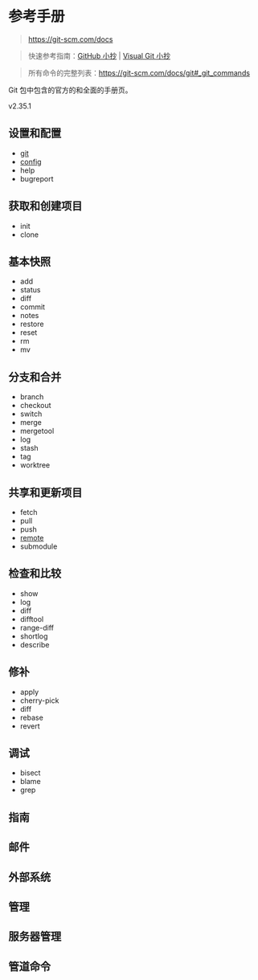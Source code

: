 # 参考手册

> https://git-scm.com/docs

> 快速参考指南：[GitHub 小抄](https://github.github.com/training-kit/)      |      [Visual Git 小抄](https://ndpsoftware.com/git-cheatsheet.html)

> 所有命令的完整列表：https://git-scm.com/docs/git#_git_commands

Git 包中包含的官方的和全面的手册页。

v2.35.1

## 设置和配置

* [git](基础工具/版本控制工具/git/文档/参考手册/git.md)
* [config](基础工具/版本控制工具/git/文档/参考手册/git-config.md)
* help
* bugreport

## 获取和创建项目

* init
* clone

## 基本快照

* add
* status
* diff
* commit
* notes
* restore
* reset
* rm
* mv

## 分支和合并

* branch
* checkout
* switch
* merge
* mergetool
* log
* stash
* tag
* worktree

## 共享和更新项目

* fetch
* pull
* push
* [remote](基础工具/版本控制工具/git/文档/参考手册/git-remote)
* submodule

## 检查和比较

* show
* log
* diff
* difftool
* range-diff
* shortlog
* describe

## 修补

* apply
* cherry-pick
* diff
* rebase
* revert

## 调试

* bisect
* blame
* grep

## 指南



## 邮件



## 外部系统



## 管理



## 服务器管理



## 管道命令

